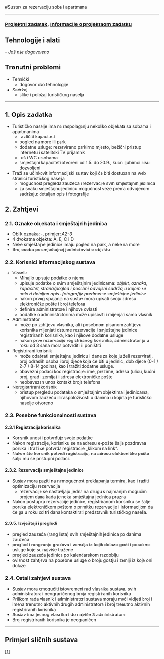 #Sustav za rezervaciju soba i apartmana

- - -

### [Projektni zadatak](https://bitbucket.org/mihajlo7/mihajlo/raw/bd92eca6827d01edbf4bb4119a1c202d3cb23714/Zadatak.pdf), [Informacije o projektnom zadatku](http://www.fer.unizg.hr/_download/repository/Informacije_o_projektnom_zadatku.pdf) ###

## Tehnologije i alati ##
*- Još nije dogovoreno*

## Trenutni problemi ##
- Tehnički
    - dogovor oko tehnologije
- Sadržaj
    - slike i položaj turističkog naselja

- - -

## 1. Opis zadatka ##
- Turističko naselje ima na raspolaganju nekoliko objekata sa sobama i apartmanima
    - različiti kapaciteti
    - pogled na more ili park
    - dodatne usluge: rezervirano parkirno mjesto, bežični pristup internetu i satelitski TV prijamnik
    - tuš i WC u sobama
    - smještajni kapaciteti otvoreni od 1.5. do 30.9., kućni ljubimci nisu dozvoljeni
- Traži se učinkovit informacijski sustav koji će biti dostupan na web stranici
turističkog naselja
    - mogućnost pregleda zauzeća i rezervacije svih
smještajnih jedinica
    - za svaku smještajnu jedinicu mogućnost veze prema odvojenom sadržaju: detaljan opis i fotografije

## 2. Zahtjevi ##
### 2.1. Oznake objekata i smještajnih jedinica ###
- Oblik oznaka: *<oznaka objekta><broj kata>-<broj>*, primjer: *A2-3*
- 4 dvokatna objekta: A, B, C i D
- Neke smještajne jedinice imaju pogled na park, a neke na more
- Broj osoba po smještajnoj jedinici ovisi o objektu

### 2.2. Korisnici informacijskog sustava ###
- Vlasnik
    - Mihajlo upisuje podatke o njemu
    - upisuje podatke o svim smještajnim jedinicama: *objekt, oznaka, kapacitet, strana/pogled i posebni odvojeni sadržaj u kojem se nalazi detaljan opis i fotografije predmetne smještajne jedinice*
    - nakon prvog spajanja na sustav mora upisati svoju adresu elektroničke pošte i broj telefona
    - definira administratore i njihove ovlasti
    - podatke o administratorima može upisivati i mijenjati samo vlasnik
- Administrator
    - može po zahtjevu vlasnika, ali i posebnom pisanom zahtjevu korisnika
mijenjati datume rezervacije i smještajne jedinice registriranih korisnika, kao i njihove
dodatne usluge
    - nakon prve rezervacije registriranog korisnika, administrator ju u roku od 3
dana mora potvrditi ili poništiti
- Registrirani korisnik
    - može odabrati smještajnu jedinicu i dane za koje ju želi rezervirati, broj odraslih osoba i broj djece koja će biti u jedinici, dob djece (0-1 / 2-7 / 8-14 godina), kao i tražiti dodatne usluge. 
    - obavezni podaci kod registracije: ime, prezime, adresa (ulicu, kućni broj, grad i
zemlja) i adresa elektroničke pošte
    - neobavezan unos kontakt broja telefona
- Neregistrirani korisnik
    -  pristup pregledu podataka o smještajnim objektima i jedinicama, njihovom zauzeću ili raspoloživosti u danima u kojima je turističko naselje otvoreno

### 2.3. Posebne funkcionalnosti sustava ###
#### 2.3.1 Registracija korisnika ####
- Korisnik unosi i potvrđuje svoje podatke
- Nakon registracije, korisniku se na adresu e-pošte šalje pozdravna poruka i traži se potvrda registracije „klikom na link“.
- Nakon što korisnik potvrdi registraciju, na adresu elektroničke pošte šalju mu se pristupni podaci.

#### 2.3.2. Rezervacija smještajne jedinice ####
- Sustav mora paziti na nemogućnost preklapanja termina, kao i raditi optimizaciju rezervacija
    - rezervacije se nastavljaju jedna na drugu s najmanjim mogućim brojem dana kada je neka
smještajna jedinica prazna
- Nakon postupka rezervacije jedinice, registriranom korisniku se šalje poruka elektroničkom
poštom o primitku rezervacije i informacijom da će ga u roku od tri dana kontaktirati
predstavnik turističkog naselja.

#### 2.3.5. Izvještaji i pregledi ####
- pregled zauzeća (rang lista) svih smještajnih jedinica po danima zauzeća
- pregled i rangiranje gradova i zemalja iz kojih dolaze gosti i posebne usluge koje su najviše tražene
- pregled zauzeća jedinica po kalendarskom razdoblju
- ovisnost zahtjeva na posebne usluge o broju gostju i zemlji iz koje oni dolaze

### 2.4. Ostali zahtjevi sustava ###
- Sustav mora omogućiti istovremeni rad vlasnika sustava, svih administratora i neograničenog
broja registriranih korisnika
- Prilikom rada vlasnik i administratori sustava moraju moći
vidjeti broj i imena trenutno aktivnih drugih administratora i broj trenutno aktivnih
registriranih korisnika
- Sustav ima jednog vlasnika i do najviše 3 administratora
- Broj registriranih korisnika je neograničen

- - -

## Primjeri sličnih sustava ##
[[1]](https://www.geobookings.com/pages/demos.aspx?l=1)